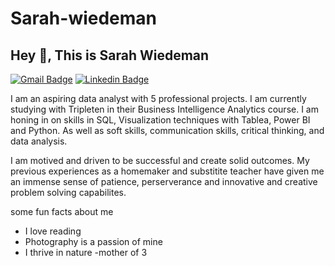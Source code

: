 # Sarah-wiedeman
## Hey 👋, This is Sarah Wiedeman
[![Gmail Badge](https://img.shields.io/badge/-wiedemansarah@gmail.com-c14438?style=flat&logo=Gmail&logoColor=white&link=mailto:wiedemansarah@gmail.com)](mailto:wiedemansarah@gmail.com) 
[![Linkedin Badge](https://img.shields.io/badge/-sarahwiedeman-0072b1?style=flat&logo=Linkedin&logoColor=white&link=https://www.linkedin.com/in/sarahwiedeman/)](https://www.linkedin.com/in/sarahwiedeman/) <p align='left'>


I am an aspiring data analyst with 5 professional projects. I am currently studying with Tripleten in their Business Intelligence Analytics course. I am honing in on skills in SQL, Visualization techniques with Tablea, Power BI and Python. As well as soft skills, communication skills, critical thinking, and data analysis. 

I am motived and driven to be successful and create solid outcomes. My previous experiences as a homemaker and substitite teacher have given me an immense sense of patience, perserverance and innovative and creative problem solving capabilites. 

some fun facts about me
- I love reading
- Photography is a passion of mine
- I thrive in nature 
-mother of 3 </p>
